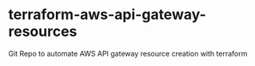 # terraform-aws-api-gateway-resources
Git Repo to automate AWS API gateway resource creation with terraform
